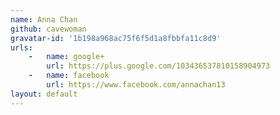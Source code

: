 ```yaml
---
name: Anna Chan
github: cavewoman
gravatar-id: '1b198a968ac75f6f5d1a8fbbfa11c8d9'
urls:
    -   name: google+
        url: https://plus.google.com/103436537810158904973
    -   name: facebook
        url: https://www.facebook.com/annachan13
layout: default
---
```

